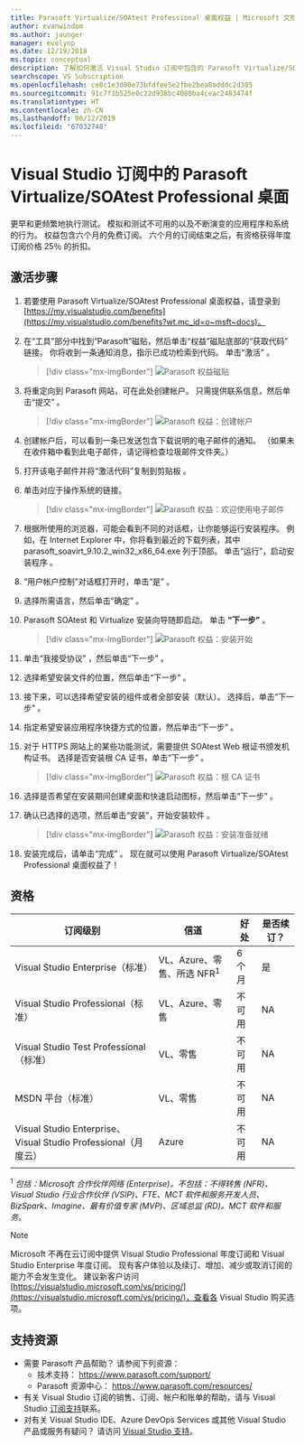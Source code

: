 ```yaml
---
title: Parasoft Virtualize/SOAtest Professional 桌面权益 | Microsoft 文档
author: evanwindom
ms.author: jaunger
manager: evelynp
ms.date: 12/19/2018
ms.topic: conceptual
description: 了解如何激活 Visual Studio 订阅中包含的 Parasoft Virtualize/SOA Test Professional 订阅。
searchscope: VS Subscription
ms.openlocfilehash: ce0c1e3d00e73bfdfee5e2fbe2bea8adddc2d305
ms.sourcegitcommit: 91c7f1b525e0c22d938bc4080ba4ceac2483474f
ms.translationtype: HT
ms.contentlocale: zh-CN
ms.lasthandoff: 06/12/2019
ms.locfileid: "67032748"
---
```

# <a name="parasoft-virtualizesoatest-professional-desktop-in-visual-studio-subscriptions"></a>Visual Studio 订阅中的 Parasoft Virtualize/SOAtest Professional 桌面

更早和更频繁地执行测试。  模拟和测试不可用的以及不断演变的应用程序和系统的行为。  权益包含六个月的免费订阅。  六个月的订阅结束之后，有资格获得年度订阅价格 25％ 的折扣。

## <a name="activation-steps"></a>激活步骤

1. 若要使用 Parasoft Virtualize/SOAtest Professional 桌面权益，请登录到 [https://my.visualstudio.com/benefits](https://my.visualstudio.com/benefits?wt.mc_id=o~msft~docs)。

2. 在“工具”部分中找到“Parasoft”磁贴，然后单击“权益”磁贴底部的“获取代码”  链接。   你将收到一条通知消息，指示已成功检索到代码。  单击“激活”  。
   > [!div class="mx-imgBorder"]
   > ![Parasoft 权益磁贴](_img/vs-parasoft/vs-parasoft-tile.png)

3. 将重定向到 Parasoft 网站，可在此处创建帐户。  只需提供联系信息，然后单击“提交”  。
   > [!div class="mx-imgBorder"]
   > ![Parasoft 权益：创建帐户](_img/vs-parasoft/vs-parasoft-account-cropped.png)

4. 创建帐户后，可以看到一条已发送包含下载说明的电子邮件的通知。  （如果未在收件箱中看到此电子邮件，请记得检查垃圾邮件文件夹。）

5. 打开该电子邮件并将“激活代码”复制到剪贴板  。

6. 单击对应于操作系统的链接。
   > [!div class="mx-imgBorder"]
   > ![Parasoft 权益：欢迎使用电子邮件](_img/vs-parasoft/vs-parasoft-email.png)

7. 根据所使用的浏览器，可能会看到不同的对话框，让你能够运行安装程序。  例如，在 Internet Explorer 中，你将看到最近的下载列表，其中 parasoft_soavirt_9.10.2_win32_x86_64.exe 列于顶部。 单击“运行”，启动安装程序  。

8. “用户帐户控制”对话框打开时，单击“是”  。

9. 选择所需语言，然后单击“确定”  。

10. Parasoft SOAtest 和 Virtualize 安装向导随即启动。  单击 **“下一步”** 。
    > [!div class="mx-imgBorder"]
    > ![Parasoft 权益：安装开始](_img/vs-parasoft/vs-parasoft-start-install.png)

11. 单击“我接受协议”  ，然后单击“下一步”  。

12. 选择希望安装文件的位置，然后单击“下一步”  。

13. 接下来，可以选择希望安装的组件或者全部安装（默认）。  选择后，单击“下一步”  。

14. 指定希望安装应用程序快捷方式的位置，然后单击“下一步”  。

15. 对于 HTTPS 网站上的某些功能测试，需要提供 SOAtest Web 根证书颁发机构证书。  选择是否安装根 CA 证书，单击“下一步”  。
    > [!div class="mx-imgBorder"]
    > ![Parasoft 权益：根 CA 证书](_img/vs-parasoft/vs-parasoft-install-root-ca.png)

16. 选择是否希望在安装期间创建桌面和快速启动图标，然后单击“下一步”  。

17. 确认已选择的选项，然后单击“安装”，开始安装软件  。
    > [!div class="mx-imgBorder"]
    > ![Parasoft 权益：安装准备就绪](_img/vs-parasoft/vs-parasoft-ready-to-install.png)

18. 安装完成后，请单击“完成”  。 现在就可以使用 Parasoft Virtualize/SOAtest Professional 桌面权益了！

## <a name="eligibility"></a>资格

| 订阅级别                                                 |     信道                                            | 好处                                                          | 是否续订？    |
|--------------------------------------------------------------------|---------------------------------------------------------|------------------------------------------------------------------|---------------|
| Visual Studio Enterprise（标准）   | VL、Azure、零售、所选 NFR<sup>1</sup> | 6 个月       |  是       |
| Visual Studio Professional（标准） | VL、Azure、零售                                       | 不可用                                                           |NA         |
| Visual Studio Test Professional（标准）                         | VL、零售                                              | 不可用                                                           |NA         |
| MSDN 平台（标准）                                          | VL、零售                                              | 不可用                                                           |NA         |
| Visual Studio Enterprise、Visual Studio Professional（月度云） | Azure                                       | 不可用                                                           |NA|
||

<sup>1</sup>  *包括：Microsoft 合作伙伴网络 (Enterprise)。不包括：不得转售 (NFR)、Visual Studio 行业合作伙伴 (VSIP)、FTE、MCT 软件和服务开发人员、BizSpark、Imagine、最有价值专家 (MVP)、区域总监 (RD)。MCT 软件和服务*。

> [!NOTE]
> Microsoft 不再在云订阅中提供 Visual Studio Professional 年度订阅和 Visual Studio Enterprise 年度订阅。 现有客户体验以及续订、增加、减少或取消订阅的能力不会发生变化。 建议新客户访问 [https://visualstudio.microsoft.com/vs/pricing/](https://visualstudio.microsoft.com/vs/pricing/)，查看各 Visual Studio 购买选项。

## <a name="support-resources"></a>支持资源
- 需要 Parasoft 产品帮助？  请参阅下列资源：
    - 技术支持： https://www.parasoft.com/support/
    - Parasoft 资源中心： https://www.parasoft.com/resources/
- 有关 Visual Studio 订阅的销售、订阅、帐户和账单的帮助，请与 Visual Studio [订阅支持](https://visualstudio.microsoft.com/subscriptions/support/)联系。
- 对有关 Visual Studio IDE、Azure DevOps Services 或其他 Visual Studio 产品或服务有疑问？  请访问 [Visual Studio 支持](https://visualstudio.microsoft.com/support/)。
